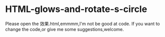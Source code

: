 # HTML-glows-and-rotate-s-circle
Please open the 效果.html,emmmm,I'm not be good at code.
If you want to change the code,or give me some suggestions,welcome.
